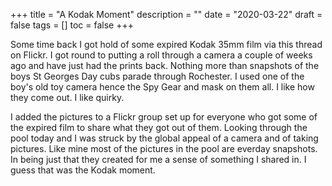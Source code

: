 +++
title = "A Kodak Moment"
description = ""
date = "2020-03-22"
draft = false
tags = []
toc = false
+++

Some time back I got hold of some expired Kodak 35mm film via this thread on Flickr. I got round to putting a roll through a camera a couple of weeks ago and have just had the prints back. Nothing more than snapshots of the boys St Georges Day cubs parade through Rochester. I used one of the boy's old toy camera hence the Spy Gear and mask on them all. I like how they come out. I like quirky.

I added the pictures to a Flickr group set up for everyone who got some of the expired film to share what they got out of them. Looking through the pool today and I was struck by the global appeal of a camera and of taking pictures. Like mine most of the pictures in the pool are everday snapshots. In being just that they created for me a sense of something I shared in. I guess that was the Kodak moment.